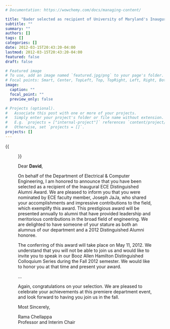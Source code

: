 ```yaml
---
# Documentation: https://wowchemy.com/docs/managing-content/

title: "Bader selected as recipient of University of Maryland's Inaugural ECE Distinguished Alumni Award"
subtitle: ""
summary: ""
authors: []
tags: []
categories: []
date: 2012-03-15T20:43:20-04:00
lastmod: 2012-03-15T20:43:20-04:00
featured: false
draft: false

# Featured image
# To use, add an image named `featured.jpg/png` to your page's folder.
# Focal points: Smart, Center, TopLeft, Top, TopRight, Left, Right, BottomLeft, Bottom, BottomRight.
image:
  caption: ""
  focal_point: ""
  preview_only: false

# Projects (optional).
#   Associate this post with one or more of your projects.
#   Simply enter your project's folder or file name without extension.
#   E.g. `projects = ["internal-project"]` references `content/project/deep-learning/index.md`.
#   Otherwise, set `projects = []`.
projects: []
---
```


{{<figure src="letter.jpg">}}

Dear **David**,

On behalf of the Department of Electrical & Computer Engineering, I am honored to announce that you have been selected as a recipient of the Inaugural ECE Distinguished Alumni Award. We are pleased to inform you that you were nominated by ECE faculty member, Joseph JaJa, who shared your accomplishments and impressive contributions to the field, which exemplify this award. This prestigious award will be presented annually to alumni that have provided leadership and meritorious contributions in the broad field of engineering.  We are delighted to have someone of your stature as both an alumnus of our department and a 2012 Distinguished Alumni honoree.

The conferring of this award will take place on May 11, 2012. We understand that you will not be able to join us and would like to invite you to speak in our Booz Allen Hamilton Distinguished Colloquium Series during the Fall 2012 semester. We would like to honor you at that time and present your award.

...

Again, congratulations on your selection. We are pleased to celebrate your achievements at this premiere department event, and look forward to having you join us in the fall.

Most Sincerely,

Rama Chellappa  
Professor and Interim Chair
